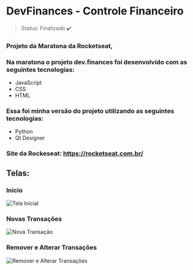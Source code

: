 # DevFinances - Controle Financeiro

> Status: Finalizado ✔️

### Projeto da Maratona da Rocketseat,

### Na maratona o projeto dev.finances foi desenvolvido com as seguintes tecnologias: 

 + JavaScript 
 + CSS 
 + HTML

### Essa foi minha versão do projeto utilizando as seguintes tecnologias: 
+ Python 
+ Qt Designer

### Site da Rockeseat: https://rocketseat.com.br/

## Telas:


### Inicio
![Tela Inicial](https://user-images.githubusercontent.com/84943777/126876214-f3c2c9f3-fff7-46d3-9990-8cd0a1774c4d.png)

### Novas Transações
![Nova Transação](https://user-images.githubusercontent.com/84943777/126876275-5bb2a8fa-610f-40b4-b5de-ff59d60cd745.png)

### Remover e Alterar Transações
![Remover e Alterar Transações](https://user-images.githubusercontent.com/84943777/126876289-f802bf9b-2f26-47be-99d8-0d226ec0174c.png)
